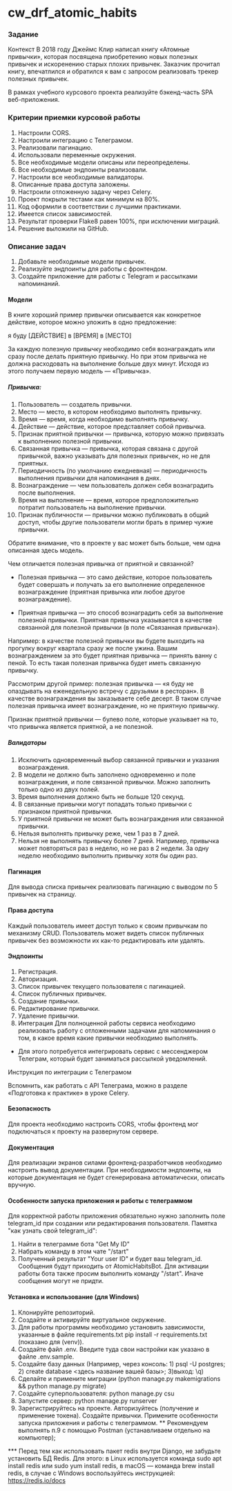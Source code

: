 # cw_drf_atomic_habits

### Задание

Контекст
В 2018 году Джеймс Клир написал книгу «Атомные привычки», которая посвящена приобретению новых полезных привычек и искоренению старых плохих привычек. Заказчик прочитал книгу, впечатлился и обратился к вам с запросом реализовать трекер полезных привычек.

В рамках учебного курсового проекта реализуйте бэкенд-часть SPA веб-приложения.

### Критерии приемки курсовой работы

1. Настроили CORS.
2. Настроили интеграцию с Телеграмом.
3. Реализовали пагинацию.
4. Использовали переменные окружения.
5. Все необходимые модели описаны или переопределены.
6. Все необходимые эндпоинты реализовали.
7. Настроили все необходимые валидаторы.
8. Описанные права доступа заложены.
9. Настроили отложенную задачу через Celery.
10. Проект покрыли тестами как минимум на 80%.
11. Код оформили в соответствии с лучшими практиками.
12. Имеется список зависимостей.
13. Результат проверки Flake8 равен 100%, при исключении миграций.
14. Решение выложили на GitHub.

### Описание задач

1. Добавьте необходимые модели привычек.
2. Реализуйте эндпоинты для работы с фронтендом.
3. Создайте приложение для работы с Telegram и рассылками напоминаний.

#### Модели

В книге хороший пример привычки описывается как конкретное действие, которое можно уложить в одно предложение:

я буду [ДЕЙСТВИЕ] в [ВРЕМЯ] в [МЕСТО]

За каждую полезную привычку необходимо себя вознаграждать или сразу после делать приятную привычку. Но при этом привычка не должна расходовать на выполнение больше двух минут. Исходя из этого получаем первую модель — «Привычка».

##### Привычка:

1. Пользователь — создатель привычки.
2. Место — место, в котором необходимо выполнять привычку.
3. Время — время, когда необходимо выполнять привычку.
4. Действие — действие, которое представляет собой привычка.
5. Признак приятной привычки — привычка, которую можно привязать к выполнению полезной привычки.
6. Связанная привычка — привычка, которая связана с другой привычкой, важно указывать для полезных привычек, но не для приятных.
7. Периодичность (по умолчанию ежедневная) — периодичность выполнения привычки для напоминания в днях.
8. Вознаграждение — чем пользователь должен себя вознаградить после выполнения.
9. Время на выполнение — время, которое предположительно потратит пользователь на выполнение привычки.
10. Признак публичности — привычки можно публиковать в общий доступ, чтобы другие пользователи могли брать в пример чужие привычки.

Обратите внимание, что в проекте у вас может быть больше, чем одна описанная здесь модель.

Чем отличается полезная привычка от приятной и связанной?
* Полезная привычка — это само действие, которое пользователь будет совершать и получать за его выполнение определенное вознаграждение (приятная привычка или любое другое вознаграждение).

* Приятная привычка — это способ вознаградить себя за выполнение полезной привычки. Приятная привычка указывается в качестве связанной для полезной привычки (в поле «Связанная привычка»).

Например: в качестве полезной привычки вы будете выходить на прогулку вокруг квартала сразу же после ужина. Вашим вознаграждением за это будет приятная привычка — принять ванну с пеной. То есть такая полезная привычка будет иметь связанную привычку.

Рассмотрим другой пример: полезная привычка — «я буду не опаздывать на еженедельную встречу с друзьями в ресторан». В качестве вознаграждения вы заказываете себе десерт. В таком случае полезная привычка имеет вознаграждение, но не приятную привычку.

Признак приятной привычки — булево поле, которые указывает на то, что привычка является приятной, а не полезной.

##### Валидаторы

1. Исключить одновременный выбор связанной привычки и указания вознаграждения.
2. В модели не должно быть заполнено одновременно и поле вознаграждения, и поле связанной привычки. Можно заполнить только одно из двух полей.
3. Время выполнения должно быть не больше 120 секунд.
4. В связанные привычки могут попадать только привычки с признаком приятной привычки.
5. У приятной привычки не может быть вознаграждения или связанной привычки.
6. Нельзя выполнять привычку реже, чем 1 раз в 7 дней.
7. Нельзя не выполнять привычку более 7 дней.
Например, привычка может повторяться раз в неделю, но не раз в 2 недели. За одну неделю необходимо выполнить привычку хотя бы один раз.

#### Пагинация

Для вывода списка привычек реализовать пагинацию с выводом по 5 привычек на страницу.

#### Права доступа

Каждый пользователь имеет доступ только к своим привычкам по механизму CRUD.
Пользователь может видеть список публичных привычек без возможности их как-то редактировать или удалять.

#### Эндпоинты

1. Регистрация.
2. Авторизация.
3. Список привычек текущего пользователя с пагинацией.
4. Список публичных привычек.
5. Создание привычки.
6. Редактирование привычки.
7. Удаление привычки.
8. Интеграция
Для полноценной работы сервиса необходимо реализовать работу с отложенными задачами для напоминания о том, в какое время какие привычки необходимо выполнять.

* Для этого потребуется интегрировать сервис с мессенджером Телеграм, который будет заниматься рассылкой уведомлений.


Инструкция по интеграции с Телеграмом

Вспомнить, как работать с API Телеграма, можно в разделе «Подготовка к практике» в уроке Celery.

#### Безопасность

Для проекта необходимо настроить CORS, чтобы фронтенд мог подключаться к проекту на развернутом сервере.

#### Документация

Для реализации экранов силами фронтенд-разработчиков необходимо настроить вывод документации. При необходимости эндпоинты, на которые документация не будет сгенерирована автоматически, описать вручную.

#### Особенности запуска приложения и работы с телеграммом

Для корректной работы приложения обязательно нужно заполнить поле telegram_id при создании или редактирования пользователя. Памятка "как узнать свой telegram_id":

1. Найти в телеграмме бота "Get My ID"
2. Набрать команду в этом чате "/start"
3. Полученный результат "Your user ID" и будет ваш telegram_id.
Сообщения будут приходить от AtomicHabitsBot. Для активации работы бота также просим выполнить команду "/start". Иначе сообщения могут не придти.

#### Установка и использование (для Windows)
1. Клонируйте репозиторий.
2. Создайте и активируйте виртуальное окружение.
3. Для работы программы необходимо установить зависимости, указанные в файле requirements.txt pip install -r requirements.txt (показано для (venv)).
4. Создайте файл .env. Введите туда свои настройки как указано в файле .env.sample.
5. Создайте базу данных (Например, через консоль: 1) psql -U postgres; 2) create database <здесь название вашей базы>; 3)выход: \q)
6. Сделайте и примените миграции (python manage.py makemigrations && python manage.py migrate)
7. Создайте суперпользователя: python manage.py csu
8. Запустите сервер: python manage.py runserver
9. Зарегистрируйтесь на проекте. Авторизуйтесь (получение и применение токена). Создайте привычки. Примените особенности запуска приложения и работы с телеграммом.
** Рекомендуем выполнять п.9 с помощью Postman (устанавливаем отдельно на компьютер);

*** Перед тем как использовать пакет redis внутри Django, не забудьте установить БД Redis. Для этого: в Linux используется команда sudo apt install redis или sudo yum install redis, в macOS — команда brew install redis, в случае с Windows воспользуйтесь инструкцией: https://redis.io/docs